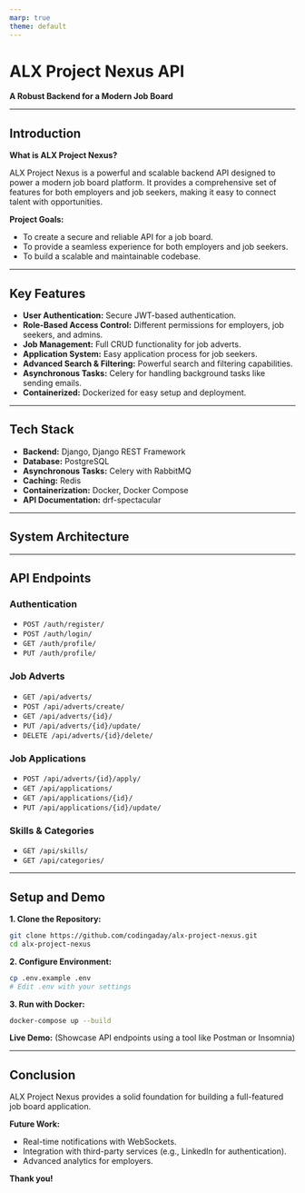 ```yaml
---
marp: true
theme: default
---
```


# ALX Project Nexus API

**A Robust Backend for a Modern Job Board**

---

## Introduction

**What is ALX Project Nexus?**

ALX Project Nexus is a powerful and scalable backend API designed to power a modern job board platform. It provides a comprehensive set of features for both employers and job seekers, making it easy to connect talent with opportunities.

**Project Goals:**

- To create a secure and reliable API for a job board.
- To provide a seamless experience for both employers and job seekers.
- To build a scalable and maintainable codebase.

---

## Key Features

- **User Authentication:** Secure JWT-based authentication.
- **Role-Based Access Control:** Different permissions for employers, job seekers, and admins.
- **Job Management:** Full CRUD functionality for job adverts.
- **Application System:** Easy application process for job seekers.
- **Advanced Search & Filtering:** Powerful search and filtering capabilities.
- **Asynchronous Tasks:** Celery for handling background tasks like sending emails.
- **Containerized:** Dockerized for easy setup and deployment.

---

## Tech Stack

- **Backend:** Django, Django REST Framework
- **Database:** PostgreSQL
- **Asynchronous Tasks:** Celery with RabbitMQ
- **Caching:** Redis
- **Containerization:** Docker, Docker Compose
- **API Documentation:** drf-spectacular

---

## System Architecture

---

## API Endpoints

### Authentication

- `POST /auth/register/`
- `POST /auth/login/`
- `GET /auth/profile/`
- `PUT /auth/profile/`

### Job Adverts

- `GET /api/adverts/`
- `POST /api/adverts/create/`
- `GET /api/adverts/{id}/`
- `PUT /api/adverts/{id}/update/`
- `DELETE /api/adverts/{id}/delete/`

### Job Applications

- `POST /api/adverts/{id}/apply/`
- `GET /api/applications/`
- `GET /api/applications/{id}/`
- `PUT /api/applications/{id}/update/`

### Skills & Categories

- `GET /api/skills/`
- `GET /api/categories/`

---

## Setup and Demo

**1. Clone the Repository:**

```bash
git clone https://github.com/codingaday/alx-project-nexus.git
cd alx-project-nexus
```

**2. Configure Environment:**

```bash
cp .env.example .env
# Edit .env with your settings
```

**3. Run with Docker:**

```bash
docker-compose up --build
```

**Live Demo:** (Showcase API endpoints using a tool like Postman or Insomnia)

---

## Conclusion

ALX Project Nexus provides a solid foundation for building a full-featured job board application.

**Future Work:**

- Real-time notifications with WebSockets.
- Integration with third-party services (e.g., LinkedIn for authentication).
- Advanced analytics for employers.

**Thank you!**
